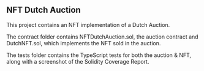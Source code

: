 ## NFT Dutch Auction

This project contains an NFT implementation of a Dutch Auction.

The contract folder contains NFTDutchAuction.sol, the auction contract and DutchNFT.sol, which implements the NFT sold in the auction.

The tests folder contains the TypeScript tests for both the auction & NFT, along with a screenshot of the Solidity Coverage Report.